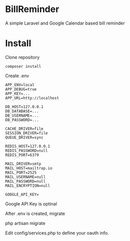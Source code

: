 # BillReminder
A simple Laravel and Google Calendar based bill reminder


# Install
Clone repository

    composer install

Create .env

    APP_ENV=local
    APP_DEBUG=true
    APP_KEY=...
    APP_URL=http://localhost
     
    DB_HOST=127.0.0.1
    DB_DATABASE=...
    DB_USERNAME=...
    DB_PASSWORD=...
      
    CACHE_DRIVER=file
    SESSION_DRIVER=file
    QUEUE_DRIVER=sync
    
    REDIS_HOST=127.0.0.1
    REDIS_PASSWORD=null
    REDIS_PORT=6379
      
    MAIL_DRIVER=smtp
    MAIL_HOST=mailtrap.io
    MAIL_PORT=2525
    MAIL_USERNAME=null
    MAIL_PASSWORD=null
    MAIL_ENCRYPTION=null
   
    GOOGLE_API_KEY=
   

Google API Key is optinal

After .env is created, migrate

   php artisan migrate

Edit config/services.php to define your oauth info.
